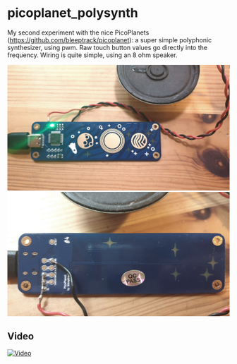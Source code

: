 # picoplanet_polysynth

My second experiment with the nice PicoPlanets (https://github.com/bleeptrack/picoplanet): a super simple polyphonic synthesizer, using pwm. Raw touch button values go directly into the frequency. Wiring is quite simple, using an 8 ohm speaker. 

![vorn](vorn.jpg)
![hinten](hinten.jpg)

## Video
[![Video](https://img.youtube.com/vi/QxPJusyfiEg/0.jpg)](https://www.youtube.com/watch?v=QxPJusyfiEg)

